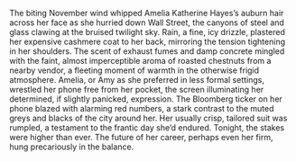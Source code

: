 The biting November wind whipped Amelia Katherine Hayes’s auburn hair across her face as she hurried down Wall Street, the canyons of steel and glass clawing at the bruised twilight sky.  Rain, a fine, icy drizzle, plastered her expensive cashmere coat to her back, mirroring the tension tightening in her shoulders.  The scent of exhaust fumes and damp concrete mingled with the faint, almost imperceptible aroma of roasted chestnuts from a nearby vendor, a fleeting moment of warmth in the otherwise frigid atmosphere.  Amelia, or Amy as she preferred in less formal settings, wrestled her phone free from her pocket, the screen illuminating her determined, if slightly panicked, expression.  The Bloomberg ticker on her phone blazed with alarming red numbers, a stark contrast to the muted greys and blacks of the city around her.  Her usually crisp, tailored suit was rumpled, a testament to the frantic day she’d endured.  Tonight, the stakes were higher than ever.  The future of her career, perhaps even her firm, hung precariously in the balance.
